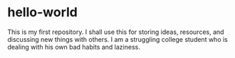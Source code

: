 # hello-world
This is my first repository. I shall use this for storing ideas, resources, and discussing new things with others.
I am a struggling college student who is dealing with his own bad habits and laziness.
